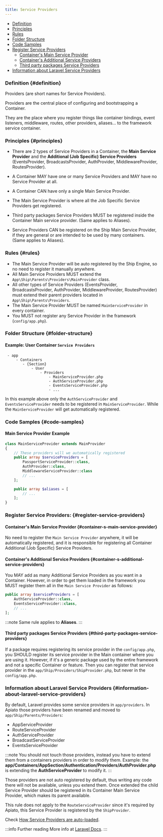 ```yaml
---
title: Service Providers
---
```


* [Definition](#definition)
* [Principles](#principles)
* [Rules](#rules)
* [Folder Structure](#folder-structure)
* [Code Samples](#code-samples)
* [Register Service Providers](#register-service-providers)
  + [Container's Main Service Provider](#container-s-main-service-provider)
  + [Container's Additional Service Providers](#container-s-additional-service-providers)
  + [Third party packages Service Providers](#third-party-packages-service-providers)
* [Information about Laravel Service Providers](#information-about-laravel-service-providers)

### Definition {#definition}

Providers (are short names for Service Providers).

Providers are the central place of configuring and bootstrapping a Container.

They are the place where you register things like container bindings, event listeners, middleware, routes, other providers, aliases... to the framework service container.

### Principles {#principles}

- There are 2 types of Service Providers in a Container, the **Main Service Provider** and the **Additional (Job Specific) Service Providers** (EventsProvider, BroadcastsProvider, AuthProvider, MiddlewareProvider, RoutesProvider).

- A Container MAY have one or many Service Providers and MAY have no Service Provider at all.

- A Container CAN have only a single Main Service Provider.

- The Main Service Provider is where all the Job Specific Service Providers get registered.

- Third party packages Service Providers MUST be registered inside the Container Main service provider. (Same applies to Aliases).

- Service Providers CAN be registered on the Ship Main Service Provider, if they are general or are intended to be used by many containers. (Same applies to Aliases).

### Rules {#rules}

- The Main Service Provider will be auto registered by the Ship Engine, so no need to register it manually anywhere.
- All Main Service Providers MUST extend the `App\Ship\Parents\Providers\MainProvider` class.
- All other types of Service Providers (EventsProvider, BroadcastsProvider, AuthProvider, MiddlewareProvider, RoutesProvider) must extend their parent providers located in `App\Ship\Parents\Providers`.
- The Main Service Provider MUST be named `MainServiceProvider` in every container.
- You MUST not register any Service Provider in the framework (`config/app.php`).

### Folder Structure {#folder-structure}

#### Example: User Container `Service Providers`

```
 - app
     - Containers
        - {Section}
            - User
                - Providers
                    - MainServiceProvider.php
                    - AuthServiceProvider.php
                    - EventsServiceProvider.php
                    - ...
```

In this example above only the `AuthServiceProvider` and `EventsServiceProvider` needs to be registered in `MainServiceProvider`. While the `MainServiceProvider` will get automatically registered.

### Code Samples {#code-samples}

#### Main Service Provider Example

```php
class MainServiceProvider extends MainProvider
{
    // These providers will we automatically registered
    public array $serviceProviders = [
        PassportServiceProvider::class,
        AuthProvider::class,
        MiddlewareServiceProvider::class
        // ...
    ];

    public array $aliases = [
        // ...
    ];
}
```

### Register Service Providers: {#register-service-providers}

#### Container's Main Service Provider {#container-s-main-service-provider}

No need to register the `Main Service Provider` anywhere, it will be automatically registered,
and it is responsible for registering all Container Additional (Job Specific) Service Providers.

#### Container's Additional Service Providers {#container-s-additional-service-providers}

You MAY add as many Additional Service Providers as you want in a Container. However, in order to get them loaded in the framework you MUST register them all in the `Main Service Provider` as follows:

```php
public array $serviceProviders = [
    AuthServiceProvider::class,
    EventsServiceProvider::class,
    // ...
];
```

:::note
Same rule applies to **Aliases**.
:::

#### Third party packages Service Providers {#third-party-packages-service-providers}

If a package requires registering its service provider in the `config/app.php`, you SHOULD register its service provider in the Main container where you are using it.
However, if it's a generic package used by the entire framework and not a specific Container or feature. Then you can register that service provider in the `app/Ship/Providers/ShipProvider.php`, but never in the `config/app.php`.

### Information about Laravel Service Providers {#information-about-laravel-service-providers}

By default, Laravel provides some service providers in `app/providers`.
In Apiato those providers have been renamed and moved to `app/Ship/Parents/Providers`:

- AppServiceProvider
- RouteServiceProvider
- AuthServiceProvider
- BroadcastServiceProvider
- EventsServiceProvider

:::note
You should not touch those providers, instead you have to extend them from a containers providers in order to modify them.
Example: the **app/Containers/AppSection/Authentication/Providers/AuthProvider.php** is extending the **AuthServiceProvider** to modify it.
:::

Those providers are not auto registered by default, thus writing any code there will not be available, unless you extend them.
Once extended the child Service Provider should be registered in its Container Main Service Provider, which makes its parent available.

This rule does not apply to the `RouteServiceProvider` since it's required by Apiato, this Service Provider is registered by the `ShipProvider`.

Check [How Service Providers are auto-loaded](../faq).

:::info Further reading
More info at [Laravel Docs](https://laravel.com/docs/providers).
:::
